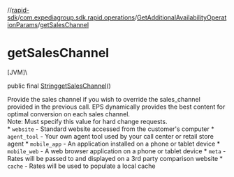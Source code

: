 //[rapid-sdk](../../../index.md)/[com.expediagroup.sdk.rapid.operations](../index.md)/[GetAdditionalAvailabilityOperationParams](index.md)/[getSalesChannel](get-sales-channel.md)

# getSalesChannel

[JVM]\

public final [String](https://docs.oracle.com/javase/8/docs/api/java/lang/String.html)[getSalesChannel](get-sales-channel.md)()

Provide the sales channel if you wish to override the sales_channel provided in the previous call. EPS dynamically provides the best content for optimal conversion on each sales channel.<br> Note: Must specify this value for hard change requests.<br> * `website` - Standard website accessed from the customer's computer * `agent_tool` - Your own agent tool used by your call center or retail store agent * `mobile_app` - An application installed on a phone or tablet device * `mobile_web` - A web browser application on a phone or tablet device * `meta` - Rates will be passed to and displayed on a 3rd party comparison website * `cache` - Rates will be used to populate a local cache
